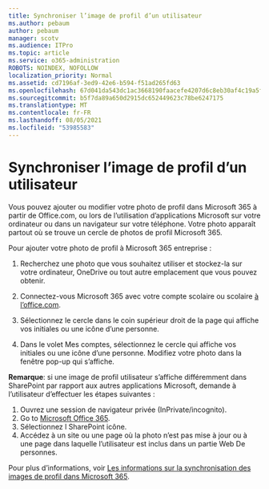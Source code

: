 ```yaml
---
title: Synchroniser l’image de profil d’un utilisateur
ms.author: pebaum
author: pebaum
manager: scotv
ms.audience: ITPro
ms.topic: article
ms.service: o365-administration
ROBOTS: NOINDEX, NOFOLLOW
localization_priority: Normal
ms.assetid: cd7196af-3ed9-42e6-b594-f51ad265fd63
ms.openlocfilehash: 67d041da543dc1ac3668190faacefe4207d6c8eb30af4c19a5ff0833a3b46538
ms.sourcegitcommit: b5f7da89a650d2915dc652449623c78be6247175
ms.translationtype: MT
ms.contentlocale: fr-FR
ms.lasthandoff: 08/05/2021
ms.locfileid: "53985583"
---
```

# <a name="sync-a-users-profile-picture"></a>Synchroniser l’image de profil d’un utilisateur

Vous pouvez ajouter ou modifier votre photo de profil dans Microsoft 365 à partir de Office.com, ou lors de l’utilisation d’applications Microsoft sur votre ordinateur ou dans un navigateur sur votre téléphone. Votre photo apparaît partout où se trouve un cercle de photos de profil Microsoft 365.

Pour ajouter votre photo de profil à Microsoft 365 entreprise :

1. Recherchez une photo que vous souhaitez utiliser et stockez-la sur votre ordinateur, OneDrive ou tout autre emplacement que vous pouvez obtenir.

2. Connectez-vous Microsoft 365 avec votre compte scolaire ou scolaire [à l’office.com](https://www.office.com).

3. Sélectionnez le cercle dans le coin supérieur droit de la page qui affiche vos initiales ou une icône d’une personne.

4. Dans le volet Mes comptes, sélectionnez le cercle qui affiche vos initiales ou une icône d’une personne. Modifiez votre photo dans la fenêtre pop-up qui s’affiche.

**Remarque**: si une image de profil utilisateur s’affiche différemment dans SharePoint par rapport aux autres applications Microsoft, demande à l’utilisateur d’effectuer les étapes suivantes :

1. Ouvrez une session de navigateur privée (InPrivate/incognito).
1. Go to [Microsoft Office 365](https://www.office.com).
1. Sélectionnez l SharePoint icône.
1. Accédez à un site ou une page où la photo n’est pas mise à jour ou à une page dans laquelle l’utilisateur est inclus dans un partie Web De personnes.

Pour plus d’informations, voir [Les informations sur la synchronisation des images de profil dans Microsoft 365](https://support.office.com/article/information-about-profile-picture-synchronization-in-office-365-20594d76-d054-4af4-a660-401133e3d48a).

